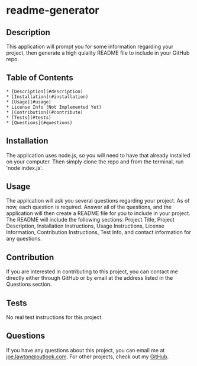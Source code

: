 
  # readme-generator

  ## Description
  This application will prompt you for some information regarding your project, then generate a high quiality README file to include in your GitHub repo.

  ## Table of Contents
    * [Description](#description)
    * [Installation](#installation)
    * [Usage](#usage)
    * License Info (Not Implemented Yet)
    * [Contribution](#contribute)
    * [Tests](#tests)
    * [Questions](#questions)

  ## Installation
  The application uses node.js, so you will need to have that already installed on your computer. Then simply clone the repo and from the terminal, run 'node index.js'.

  ## Usage
  The application will ask you several questions regarding your project. As of now, each question is required. Answer all of the questions, and the application will then create a README file for you to include in your project. The README will include the following sections: Project Title, Project Description, Installation Instructions, Usage Instructions, License Information, Contribution Instructions, Test Info, and contact information for any questions.

  ## Contribution
  If you are interested in contributing to this project, you can contact me directly either through GitHub or by email at the address listed in the Questions section.

  ## Tests
  No real  test instructions for this project.

  ## Questions
  If you have any questions about this project, you can email me at joe.lawton@outlook.com.
  For other projects, check out my [GitHub](https://github.com/jdlawton).
